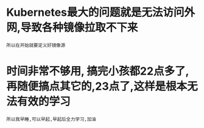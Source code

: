 # Kubernetes最大的问题就是无法访问外网,导致各种镜像拉取不下来
```
所以在开始就要定义好镜像源
```
# 时间非常不够用, 搞完小孩都22点多了,再随便搞点其它的,23点了,这样是根本无法有效的学习
```
所以我早睡,可以早起,早起后全力学习,加油
```
